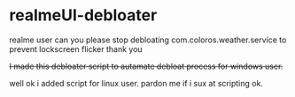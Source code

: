 # realmeUI-debloater
realme user can you please stop debloating com.coloros.weather.service to prevent lockscreen flicker thank you

~~I made this debloater script to autamate debloat process for windows user.~~

well ok i added script for linux user.
pardon me if i sux at scripting ok.